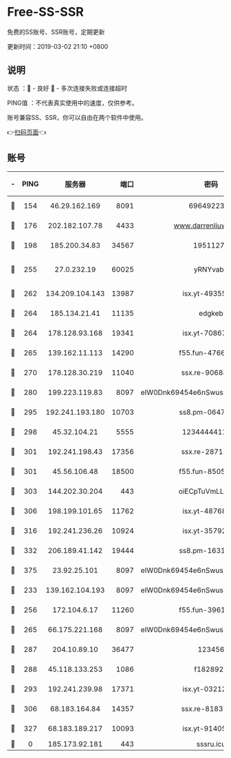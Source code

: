 # Free-SS-SSR

免费的SS账号、SSR账号，定期更新

更新时间：2019-03-02 21:10 +0800

## 说明

状态     ：🙂 - 良好 🙁 - 多次连接失败或连接超时

PING值   ：不代表真实使用中的速度，仅供参考。

账号兼容SS、SSR，你可以自由在两个软件中使用。

👉[扫码页面](https://liesauer.github.io/free-ss-ssr.github.io/)👈

## 账号

|-|PING|服务器|端口|密码|加密方式|区域|
|:----:|:----:|:-----:|-----:|:----:|:----:|:----:|
|🙂|154|46.29.162.169|8091|6964922356|aes-256-cfb|RU|
|🙂|176|202.182.107.78|4433|www.darrenliuwei.com|aes-256-cfb|JP|
|🙂|198|185.200.34.83|34567|19511276|aes-256-cfb|US|
|🙂|255|27.0.232.19|60025|yRNYvabB|xchacha20-ietf-poly1305|HK|
|🙂|262|134.209.104.143|13987|isx.yt-49355412|aes-256-cfb|SG|
|🙂|264|185.134.21.41|11135|edgkeb|aes-256-cfb|GB|
|🙂|264|178.128.93.168|19341|isx.yt-70867662|aes-256-cfb|SG|
|🙂|265|139.162.11.113|14290|f55.fun-47666112|aes-256-cfb|SG|
|🙂|270|178.128.30.219|11040|ssx.re-90688619|aes-256-cfb|SG|
|🙂|280|199.223.119.83|8097|eIW0Dnk69454e6nSwuspv9DmS201tQ0D|aes-256-cfb|US|
|🙂|295|192.241.193.180|10703|ss8.pm-06476648|aes-256-cfb|US|
|🙂|298|45.32.104.21|5555|1234444411111|aes-256-cfb|SG|
|🙂|301|192.241.198.43|17356|ssx.re-28711646|aes-256-cfb|US|
|🙂|301|45.56.106.48|18500|f55.fun-85055733|aes-256-cfb|US|
|🙂|303|144.202.30.204|443|oiECpTuVmLLxk4Ts|aes-256-cfb|US|
|🙂|306|198.199.101.65|11762|isx.yt-48768869|aes-256-cfb|US|
|🙂|316|192.241.236.26|10924|isx.yt-35792736|aes-256-cfb|US|
|🙂|332|206.189.41.142|19444|ss8.pm-16317279|aes-256-cfb|SG|
|🙂|375|23.92.25.101|8097|eIW0Dnk69454e6nSwuspv9DmS201tQ0D|aes-256-cfb|US|
|🙂|233|139.162.104.193|8097|eIW0Dnk69454e6nSwuspv9DmS201tQ0D|aes-256-cfb|JP|
|🙂|256|172.104.6.17|11260|f55.fun-39616774|aes-256-cfb|US|
|🙂|265|66.175.221.168|8097|eIW0Dnk69454e6nSwuspv9DmS201tQ0D|aes-256-cfb|US|
|🙂|287|204.10.89.10|36477|123456|aes-256-cfb|US|
|🙂|288|45.118.133.253|1086|f1828920|aes-256-cfb|SG|
|🙂|293|192.241.239.98|17371|isx.yt-03212931|aes-256-cfb|US|
|🙂|306|68.183.164.84|14357|ssx.re-81837624|aes-256-cfb|US|
|🙂|327|68.183.189.217|10093|isx.yt-91405923|aes-256-cfb|SG|
|🙁|0|185.173.92.181|443|sssru.icu|rc4-md5|RU|
